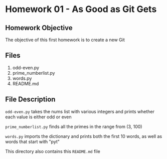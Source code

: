 # Homework 01 - As Good as Git Gets

## Homework Objective
The objective of this first homework is to create a new Git 

## Files 
1. odd-even.py
2. prime_numberlist.py
3. words.py 
4. README.md

## File Description
`odd-even.py` takes the nums list with various integers and prints whether each value is either odd or even

`prime_numberlist.py` finds all the primes in the range from (3, 100)

`words.py` imports the dictionary and prints both the first 10 words, as well as words that start with "pyt"

This directory also contains this `README.md` file
